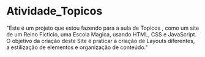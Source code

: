 # Atividade_Topicos
 "Este é um projeto que estou fazendo para a aula de Topicos , como um site de um Reino Ficticio, uma Escola Magica, usando HTML, CSS e JavaScript. O objetivo da criação deste Site é praticar a criação de Layouts diferentes, a estilização de elementos e organização de conteúdo."

